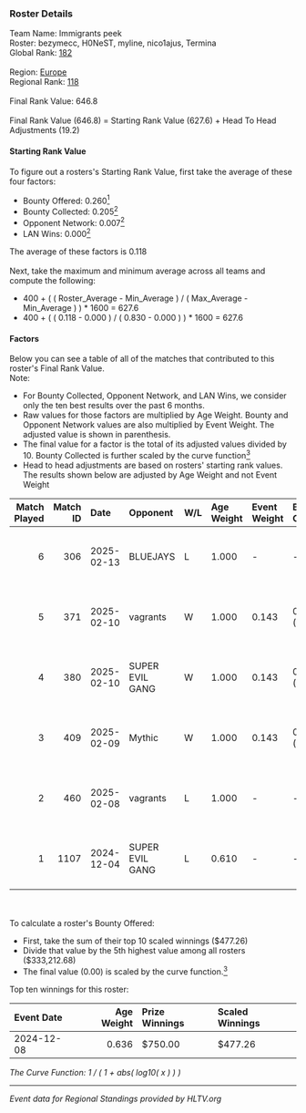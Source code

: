 ### Roster Details<br />
Team Name: Immigrants peek<br />
Roster: bezymecc, H0NeST, myline, nico1ajus, Termina<br />
Global Rank: [182](../../standings_global_2025_03_03.md)<br />
<br />
Region: [Europe]( ../../standings_europe_2025_03_03.md)<br />
Regional Rank: [118]( ../../standings_europe_2025_03_03.md)<br />
<br />
Final Rank Value:  646.8<br />
<br />
Final Rank Value (646.8) = Starting Rank Value (627.6) + Head To Head Adjustments (19.2)<br />

#### Starting Rank Value<br />
To figure out a rosters's Starting Rank Value, first take the average of these four factors:<br />
- Bounty Offered: 0.260[<sup>1</sup>](#table2)
- Bounty Collected: 0.205[<sup>2</sup>](#table1)
- Opponent Network: 0.007[<sup>2</sup>](#table1)
- LAN Wins: 0.000[<sup>2</sup>](#table1)

The average of these factors is 0.118<br />
<br />
Next, take the maximum and minimum average across all teams and compute the following:<br />
- 400 + ( ( Roster_Average - Min_Average ) / ( Max_Average - Min_Average ) ) * 1600 = 627.6
- 400 + ( ( 0.118 - 0.000 ) / ( 0.830 - 0.000 ) ) * 1600 = 627.6


#### Factors<br />
Below you can see a table of all of the matches that contributed to this roster's Final Rank Value.<br />
Note:<br />

- For Bounty Collected, Opponent Network, and LAN Wins, we consider only the ten best results over the past 6 months.
- Raw values for those factors are multiplied by Age Weight. Bounty and Opponent Network values are also multiplied by Event Weight. The adjusted value is shown in parenthesis.
- The final value for a factor is the total of its adjusted values divided by 10. Bounty Collected is further scaled by the curve function[<sup>3</sup>](#curveFunction)
- Head to head adjustments are based on rosters' starting rank values. The results shown below are adjusted by Age Weight and not Event Weight
<span id="table1"></span><br />


| Match Played | Match ID | Date       | Opponent        | W/L | Age Weight | Event Weight | Bounty Collected | Opponent Network | LAN Wins  | H2H Adj. | Roster                                         |
| -: | -: | :- | :- | :- | :- | :- | :- | :- | :- | -: | :- |
|            6 |      306 | 2025-02-13 | BLUEJAYS        | L   | 1.000      | -            | -                | -                | -         |    -3.39 | bezymecc, H0NeST, myline, nico1ajus, Termina   |
|            5 |      371 | 2025-02-10 | vagrants        | W   | 1.000      | 0.143        | 0.001 (0.000)    | 0.174 (0.025)    | 0 (0.000) |    16.17 | bezymecc, H0NeST, myline, nico1ajus, Termina   |
|            4 |      380 | 2025-02-10 | SUPER EVIL GANG | W   | 1.000      | 0.143        | 0.008 (0.001)    | 0.289 (0.041)    | 0 (0.000) |    18.69 | bezymecc, H0NeST, myline, nico1ajus, Termina   |
|            3 |      409 | 2025-02-09 | Mythic          | W   | 1.000      | 0.143        | 0.000 (0.000)    | 0.026 (0.004)    | 0 (0.000) |    10.41 | bezymecc, H0NeST, myline, nico1ajus, Termina   |
|            2 |      460 | 2025-02-08 | vagrants        | L   | 1.000      | -            | -                | -                | -         |   -14.46 | bezymecc, H0NeST, myline, nico1ajus, Termina   |
|            1 |     1107 | 2024-12-04 | SUPER EVIL GANG | L   | 0.610      | -            | -                | -                | -         |    -8.25 | bezymecc, H0NeST, nico1ajus, Termina, Valter0k |

<br />
<span id="table2"></span><br />
To calculate a roster's Bounty Offered:<br />

- First, take the sum of their top 10 scaled winnings ($477.26)
- Divide that value by the 5th highest value among all rosters ($333,212.68)
- The final value (0.00) is scaled by the curve function.[<sup>3</sup>](#curveFunction)

Top ten winnings for this roster:<br />

| Event Date | Age Weight | Prize Winnings | Scaled Winnings |
| :- | -: | :- | :- |
| 2024-12-08 |      0.636 | $750.00        | $477.26         |


<span id="curveFunction"></span>_The Curve Function: 1 / ( 1 + abs( log10( x ) ) )_<br />

---
_Event data for Regional Standings provided by HLTV.org_<br />
